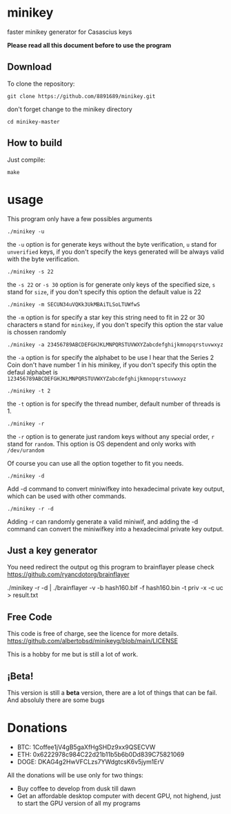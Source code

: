 # minikey

faster minikey generator for Casascius keys

**Please read all this document before to use the program**

## Download

To clone the repository:

```
git clone https://github.com/8891689/minikey.git
```

don't forget change to the minikey directory

`cd minikey-master`


## How to build

Just compile:

```
make
```

# usage

This program only have a few possibles arguments

```
./minikey -u 
```

the `-u` option is for generate keys without the byte verification, `u` stand for `unverified` keys,  if you don't specify the keys generated will be always valid with the byte verification.

```
./minikey -s 22
```

the `-s 22` or `-s 30` option is for generate only keys of the specified size, `s` stand for `size`, if you don't specify this option the default value is 22

```
./minikey -m SECUN34uVQKk3UkMBAiTLSoLTUWfwS
```
the `-m` option is for specify a star key this string need to fit in 22 or 30 characters `m` stand for `minikey`, if you don't specify this option the star value is chossen randomly

```
./minikey -a 23456789ABCDEFGHJKLMNPQRSTUVWXYZabcdefghijkmnopqrstuvwxyz
```

the `-a` option is for specify the alphabet to be use I hear that the Series 2 Coin don't have number 1 in his minikey, if you don't specify this optin the defaul alphabet is `123456789ABCDEFGHJKLMNPQRSTUVWXYZabcdefghijkmnopqrstuvwxyz` 

```
./minikey -t 2
```

the `-t` option is for specify the thread number, default number of threads is 1.

```
./minikey -r
```

the `-r` option is to generate just random keys without any special order, `r` stand for `random`. This option is OS dependent and only works with `/dev/urandom`

Of course you can use all the option together to fit you needs.

```
./minikey -d
```
Add -d command to convert miniwifkey into hexadecimal private key output, which can be used with other commands.

```
./minikey -r -d
```
Adding -r can randomly generate a valid miniwif, and adding the -d command can convert the miniwifkey into a hexadecimal private key output.

## Just a key generator


You need redirect the output og this program to brainflayer please check https://github.com/ryancdotorg/brainflayer

./minikey -r -d | ./brainflayer -v -b hash160.blf -f hash160.bin -t priv -x -c uc > result.txt

## Free Code

This code is free of charge, see the licence for more details. https://github.com/albertobsd/minikeyg/blob/main/LICENSE

This is a hobby for me but is still a lot of work.

## ¡Beta!

This version is still a **beta** version, there are a lot of things that can be fail. And absoluly there are some bugs 

# Donations

- BTC: 1Coffee1jV4gB5gaXfHgSHDz9xx9QSECVW
- ETH: 0x6222978c984C22d21b11b5b6b0Dd839C75821069
- DOGE: DKAG4g2HwVFCLzs7YWdgtcsK6v5jym1ErV

All the donations will be use only for two things:

- Buy coffee to develop from dusk till dawn
- Get an affordable desktop computer with decent GPU, not highend, just to start the GPU version of all my programs

